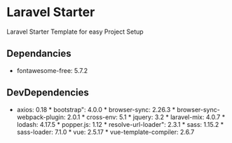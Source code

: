 # Laravel Starter
Laravel Starter Template for easy Project Setup

## Dependancies
* fontawesome-free: 5.7.2


## DevDependencies
* axios: 0.18
      * bootstrap": 4.0.0
       * browser-sync: 2.26.3
        * browser-sync-webpack-plugin: 2.0.1
        * cross-env: 5.1
       * jquery: 3.2
       * laravel-mix: 4.0.7
       * lodash: 4.17.5
       * popper.js: 1.12
       * resolve-url-loader": 2.3.1
       * sass: 1.15.2
      * sass-loader: 7.1.0
      * vue: 2.5.17
       * vue-template-compiler: 2.6.7
